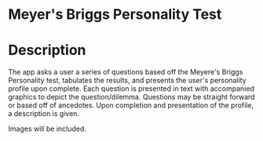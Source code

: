 # Meyer's Briggs Personality Test

# Description
The app asks a user a series of questions based off the Meyere's Briggs Personality test, tabulates
the results, and presents the user's personality profile upon complete. Each question is presented
in text with accompanied graphics to depict the question/dilemma. Questions may be straight forward
or based off of ancedotes. Upon completion and presentation of the profile, a description is given.

Images will be included.

